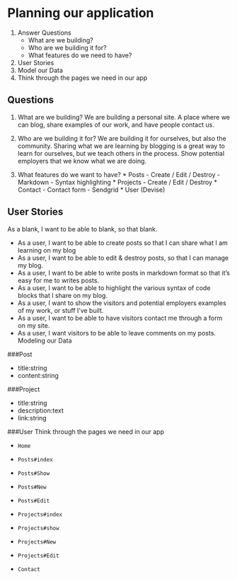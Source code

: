 
# Planning our application 

1. Answer Questions
    - What are we building?
    - Who are we building it for?
    - What features do we need to have?
2. User Stories
3. Model our Data
4. Think through the pages we need in our app

## Questions

1. What are we building? We are building a personal site. A place where we can blog, share examples of our work, and have people contact us.
   
2. Who are we building it for? We are building it for ourselves, but also the community. Sharing what we are learning by blogging is a great way to learn for ourselves, but we teach others in the process. Show potential employers that we know what we are doing.

3. What features do we want to have?
       * Posts
           - Create / Edit / Destroy
           - Markdown
           - Syntax highlighting
       * Projects
           - Create / Edit / Destroy
       * Contact
           - Contact form
           - Sendgrid
       * User (Devise)

## User Stories

As a blank, I want to be able to blank, so that blank.

- As a user, I want to be able to create posts so that I can share what I am learning on my blog
- As a user, I want to be able to edit & destroy posts, so that I can manage my blog.
- As a user, I want to be able to write posts in markdown format so that it’s easy for me to writes posts.
- As a user, I want to be able to highlight the various syntax of code blocks that I share on my blog.
- As a user, I want to show the visitors and potential employers examples of my work, or stuff I’ve built.
- As a user, I want to be able to have visitors contact me through a form on my site.
- As a user, I want visitors to be able to leave comments on my posts.
Modeling our Data

###Post

* title:string
* content:string

###Project

* title:string
* description:text
* link:string

###User
Think through the pages we need in our app

*     Home
*     Posts#index
*     Posts#Show
*     Posts#New
*     Posts#Edit
*     Projects#index
*     Projects#show
*     Projects#New
*     Projects#Edit
*     Contact


